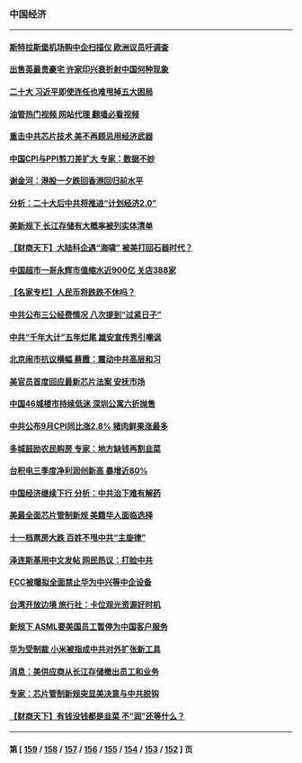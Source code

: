 ### 中国经济
---
#### [斯特拉斯堡机场购中企扫描仪 欧洲议员吁调查](../../pages/ncid283/n13846264.md?10160445) 
#### [出售英最贵豪宅 许家印兴衰折射中国何种现象](../../pages/ncid283/n13846221.md?10160445) 
#### [二十大 习近平即使连任也难甩掉五大困局](../../pages/ncid283/n13846189.md?10160445) 
#### [油管热门视频 网站代理 翻墙必看视频](http://209.222.30.114:81/youtube.html?10160445)
#### [重击中共芯片技术 美不再顾忌用经济武器](../../pages/ncid283/n13845753.md?10160445) 
#### [中国CPI与PPI剪刀差扩大 专家：数据不妙](../../pages/ncid283/n13845986.md?10160445) 
#### [谢金河：港股一夕跌回香港回归前水平](../../pages/ncid283/n13845858.md?10160445) 
#### [分析：二十大后中共将推进“计划经济2.0”](../../pages/ncid283/n13845828.md?10160445) 
#### [美新规下 长江存储有大概率被列实体清单](../../pages/ncid283/n13845665.md?10160445) 
#### [【财商天下】大陆科企遇“海啸” 被美打回石器时代？](../../pages/ncid283/n13845742.md?10160445) 
#### [中国超市一哥永辉市值缩水近900亿 关店388家](../../pages/ncid283/n13845651.md?10160445) 
#### [【名家专栏】人民币将跌跌不休吗？](../../pages/ncid283/n13845412.md?10160445) 
#### [中共公布三公经费情况 八次提到“过紧日子”](../../pages/ncid283/n13845630.md?10160445) 
#### [中共“千年大计”五年烂尾 雄安宣传秀引嘲讽](../../pages/ncid283/n13845158.md?10160445) 
#### [北京闹市抗议横幅 蔡霞：震动中共高层和习](../../pages/ncid283/n13845505.md?10160445) 
#### [美官员首度回应最新芯片法案 安抚市场](../../pages/ncid283/n13845407.md?10160445) 
#### [中国46城楼市持续低迷 深圳公寓六折抛售](../../pages/ncid283/n13845148.md?10160445) 
#### [中共公布9月CPI同比涨2.8% 猪肉鲜果涨最多](../../pages/ncid283/n13845002.md?10160445) 
#### [多城鼓励农民购房 专家：地方缺钱再割韭菜](../../pages/ncid283/n13844904.md?10160445) 
#### [台积电三季度净利润创新高 暴增近80%](../../pages/ncid283/n13844867.md?10160445) 
#### [中国经济继续下行 分析：中共治下难有解药](../../pages/ncid283/n13844331.md?10160445) 
#### [美最全面芯片管制新规 美籍华人面临选择](../../pages/ncid283/n13844763.md?10160445) 
#### [十一档票房大跌 百姓不甩中共“主旋律”](../../pages/ncid283/n13844332.md?10160445) 
#### [泽连斯基用中文发帖 网民热议：打脸中共](../../pages/ncid283/n13844723.md?10160445) 
#### [FCC被曝拟全面禁止华为中兴等中企设备](../../pages/ncid283/n13844686.md?10160445) 
#### [台湾开放边境 旅行社：卡位观光资源好时机](../../pages/ncid283/n13844392.md?10160445) 
#### [新规下 ASML要美国员工暂停为中国客户服务](../../pages/ncid283/n13844245.md?10160445) 
#### [华为受制裁 小米被指成中共对外扩张新工具](../../pages/ncid283/n13844067.md?10160445) 
#### [消息：美供应商从长江存储撤出员工和业务](../../pages/ncid283/n13844051.md?10160445) 
#### [专家：芯片管制新规突显美决意与中共脱钩](../../pages/ncid283/n13844063.md?10160445) 
#### [【财商天下】有钱没钱都是韭菜 不“润”还等什么？](../../pages/ncid283/n13844028.md?10160445) 

---
#### 第 [ [159](./159.md?10160445) / [158](./158.md?10160445) / [157](./157.md?10160445) / [156](./156.md?10160445) / [155](./155.md?10160445) / [154](./154.md?10160445) / [153](./153.md?10160445) / [152](./152.md?10160445) ] 页
